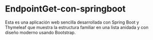 # EndpointGet-con-springboot
Esta es una aplicación web sencilla desarrollada con Spring Boot y Thymeleaf que muestra la estructura familiar en una lista anidada y con diseño moderno usando Bootstrap. 
